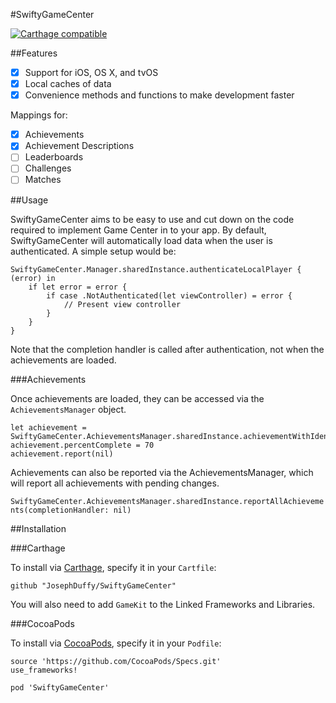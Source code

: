 #SwiftyGameCenter

[![Carthage compatible](https://img.shields.io/badge/Carthage-compatible-4BC51D.svg?style=flat)](https://github.com/Carthage/Carthage)

##Features

- [x] Support for iOS, OS X, and tvOS
- [x] Local caches of data
- [x] Convenience methods and functions to make development faster

Mappings for:

- [x] Achievements
- [x] Achievement Descriptions
- [ ] Leaderboards
- [ ] Challenges
- [ ] Matches

##Usage

SwiftyGameCenter aims to be easy to use and cut down on the code required to implement Game Center in to your app. By default, SwiftyGameCenter will automatically load data when the user is authenticated. A simple setup would be:

```
SwiftyGameCenter.Manager.sharedInstance.authenticateLocalPlayer { (error) in
    if let error = error {
        if case .NotAuthenticated(let viewController) = error {
            // Present view controller
        }
    }
}
```

Note that the completion handler is called after authentication, not when the achievements are loaded.

###Achievements

Once achievements are loaded, they can be accessed via the `AchievementsManager` object.

```
let achievement = SwiftyGameCenter.AchievementsManager.sharedInstance.achievementWithIdentifier("AchievementIdentifier")
achievement.percentComplete = 70
achievement.report(nil)
```

Achievements can also be reported via the AchievementsManager, which will report all achievements with pending changes.

`SwiftyGameCenter.AchievementsManager.sharedInstance.reportAllAchievements(completionHandler: nil)`

##Installation

###Carthage

To install via [Carthage](https://github.com/Carthage/Carthage), specify it in your `Cartfile`:

`github "JosephDuffy/SwiftyGameCenter"`

You will also need to add `GameKit` to the Linked Frameworks and Libraries.

###CocoaPods

To install via [CocoaPods](https://cocoapods.org/), specify it in your `Podfile`:

```
source 'https://github.com/CocoaPods/Specs.git'
use_frameworks!

pod 'SwiftyGameCenter'
```